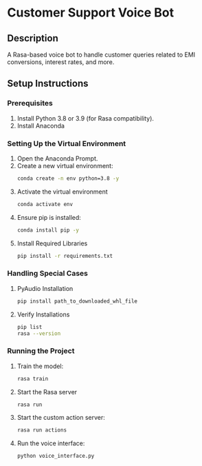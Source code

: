 # Customer Support Voice Bot

## Description
A Rasa-based voice bot to handle customer queries related to EMI conversions, interest rates, and more.

## Setup Instructions

### Prerequisites
1. Install Python 3.8 or 3.9 (for Rasa compatibility).
2. Install Anaconda 
### Setting Up the Virtual Environment
1. Open the Anaconda Prompt.
2. Create a new virtual environment:
   ```bash
   conda create -n env python=3.8 -y
3. Activate the virtual environment
   ```bash
   conda activate env
4. Ensure pip is installed:
   ```bash
   conda install pip -y
5. Install Required Libraries
   ```bash
   pip install -r requirements.txt
### Handling Special Cases
1. PyAudio Installation
   ```bash
   pip install path_to_downloaded_whl_file
2. Verify Installations
   ```bash
   pip list
   rasa --version
### Running the Project
1. Train the model:
   ```bash
   rasa train
2. Start the Rasa server
   ```bash
   rasa run
3. Start the custom action server:
   ```bash
   rasa run actions
4. Run the voice interface:
   ```bash
   python voice_interface.py









